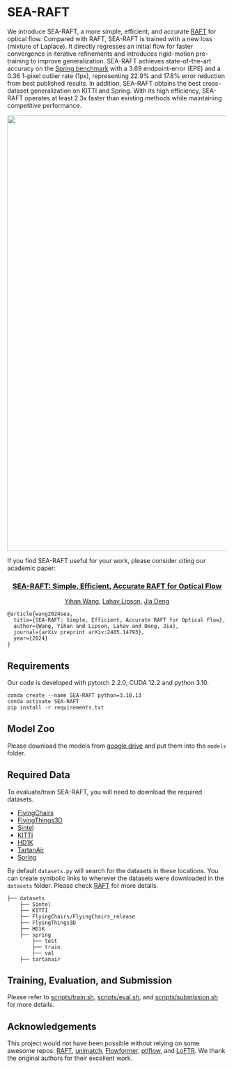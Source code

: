 # SEA-RAFT

We introduce SEA-RAFT, a more simple, efficient, and accurate [RAFT](https://github.com/princeton-vl/RAFT) for optical flow. Compared with RAFT, SEA-RAFT is trained with a new loss (mixture of Laplace). It directly regresses an initial flow for faster convergence in iterative refinements and introduces rigid-motion pre-training to improve generalization. SEA-RAFT achieves state-of-the-art accuracy on the [Spring benchmark](https://spring-benchmark.org/) with a 3.69 endpoint-error (EPE) and a 0.36 1-pixel outlier rate (1px), representing 22.9\% and 17.8\% error reduction from best published results. In addition, SEA-RAFT obtains the best cross-dataset generalization on KITTI and Spring. With its high efficiency, SEA-RAFT operates at least 2.3x faster than existing methods while maintaining competitive performance.

<img src="assets/visualization.png" width='1000'>

If you find SEA-RAFT useful for your work, please consider citing our academic paper:

<h3 align="center">
    <a href="https://arxiv.org/abs/2405.14793">
        SEA-RAFT: Simple, Efficient, Accurate RAFT for Optical Flow
    </a>
</h3>
<p align="center">
    <a href="https://memoryslices.github.io/">Yihan Wang</a>, 
    <a href="https://www.lahavlipson.com/">Lahav Lipson</a>, 
    <a href="http://www.cs.princeton.edu/~jiadeng">Jia Deng</a><br>
</p>

```
@article{wang2024sea,
  title={SEA-RAFT: Simple, Efficient, Accurate RAFT for Optical Flow},
  author={Wang, Yihan and Lipson, Lahav and Deng, Jia},
  journal={arXiv preprint arXiv:2405.14793},
  year={2024}
}
```

## Requirements
Our code is developed with pytorch 2.2.0, CUDA 12.2 and python 3.10.
```Shell
conda create --name SEA-RAFT python=3.10.13
conda activate SEA-RAFT
pip install -r requirements.txt
```

## Model Zoo
Please download the models from [google drive](https://drive.google.com/drive/folders/1YLovlvUW94vciWvTyLf-p3uWscbOQRWW?usp=sharing) and put them into the `models` folder.

## Required Data
To evaluate/train SEA-RAFT, you will need to download the required datasets. 
* [FlyingChairs](https://lmb.informatik.uni-freiburg.de/resources/datasets/FlyingChairs.en.html#flyingchairs)
* [FlyingThings3D](https://lmb.informatik.uni-freiburg.de/resources/datasets/SceneFlowDatasets.en.html)
* [Sintel](http://sintel.is.tue.mpg.de/)
* [KITTI](http://www.cvlibs.net/datasets/kitti/eval_scene_flow.php?benchmark=flow)
* [HD1K](http://hci-benchmark.iwr.uni-heidelberg.de/)
* [TartanAir](https://theairlab.org/tartanair-dataset/)
* [Spring](https://spring-benchmark.org/)

By default `datasets.py` will search for the datasets in these locations. You can create symbolic links to wherever the datasets were downloaded in the `datasets` folder. Please check [RAFT](https://github.com/princeton-vl/RAFT) for more details.

```Shell
├── datasets
    ├── Sintel
    ├── KITTI
    ├── FlyingChairs/FlyingChairs_release
    ├── FlyingThings3D
    ├── HD1K
    ├── spring
        ├── test
        ├── train
        ├── val
    ├── tartanair
```

## Training, Evaluation, and Submission

Please refer to [scripts/train.sh](scripts/train.sh), [scripts/eval.sh](scripts/eval.sh), and [scripts/submission.sh](scripts/submission.sh) for more details.

## Acknowledgements

This project would not have been possible without relying on some awesome repos: [RAFT](https://github.com/princeton-vl/RAFT), [unimatch](https://github.com/autonomousvision/unimatch/tree/master), [Flowformer](https://github.com/drinkingcoder/FlowFormer-Official), [ptlflow](https://github.com/hmorimitsu/ptlflow), and [LoFTR](https://github.com/zju3dv/LoFTR). We thank the original authors for their excellent work.